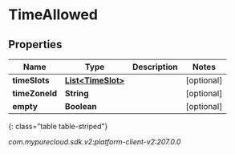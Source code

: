 # TimeAllowed


## Properties

| Name | Type | Description | Notes |
| ------------ | ------------- | ------------- | ------------- |
| **timeSlots** | [**List&lt;TimeSlot&gt;**](TimeSlot) |  |  [optional] |
| **timeZoneId** | **String** |  |  [optional] |
| **empty** | **Boolean** |  |  [optional] |
{: class="table table-striped"}




_com.mypurecloud.sdk.v2:platform-client-v2:207.0.0_
